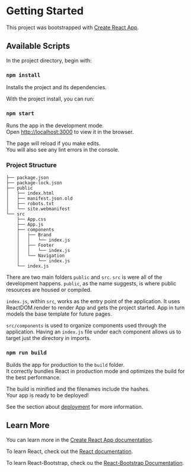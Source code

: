 # Getting Started

This project was bootstrapped with [Create React App](https://github.com/facebook/create-react-app).

## Available Scripts

In the project directory, begin with:

### `npm install`
Installs the project and its dependencies.

With the project install, you can run:

### `npm start`

Runs the app in the development mode.\
Open [http://localhost:3000](http://localhost:3000) to view it in the browser.

The page will reload if you make edits.\
You will also see any lint errors in the console.

### Project Structure

```
├── package.json
├── package-lock.json
├── public
│   ├── index.html
│   ├── manifest.json.old
│   ├── robots.txt
│   └── site.webmanifest
└── src
    ├── App.css
    ├── App.js
    ├── components
    │   ├── Brand
    │   │   └── index.js
    │   ├── Footer
    │   │   └── index.js
    │   └── Navigation
    │       └── index.js
    └── index.js
```
There are two main folders `public` and `src`. `src` is were all of the development happens. `public`, as the name suggests, is where public resources are housed or compiled. 

`index.js`, within `src`, works as the entry point of the application. It uses ReactDOM.render to render App and gets the project started. App in turn models the base template for future pages. 

`src/components` is used to organize components used through the application. Having an `index.js` file under each component allows us to target just the directory in imports. 

### `npm run build`

Builds the app for production to the `build` folder.\
It correctly bundles React in production mode and optimizes the build for the best performance.

The build is minified and the filenames include the hashes.\
Your app is ready to be deployed!

See the section about [deployment](https://facebook.github.io/create-react-app/docs/deployment) for more information.

## Learn More

You can learn more in the [Create React App documentation](https://facebook.github.io/create-react-app/docs/getting-started).

To learn React, check out the [React documentation](https://reactjs.org/).

To learn React-Bootstrap, check ou the [React-Bootstrap Documentation](https://react-bootstrap.github.io/).